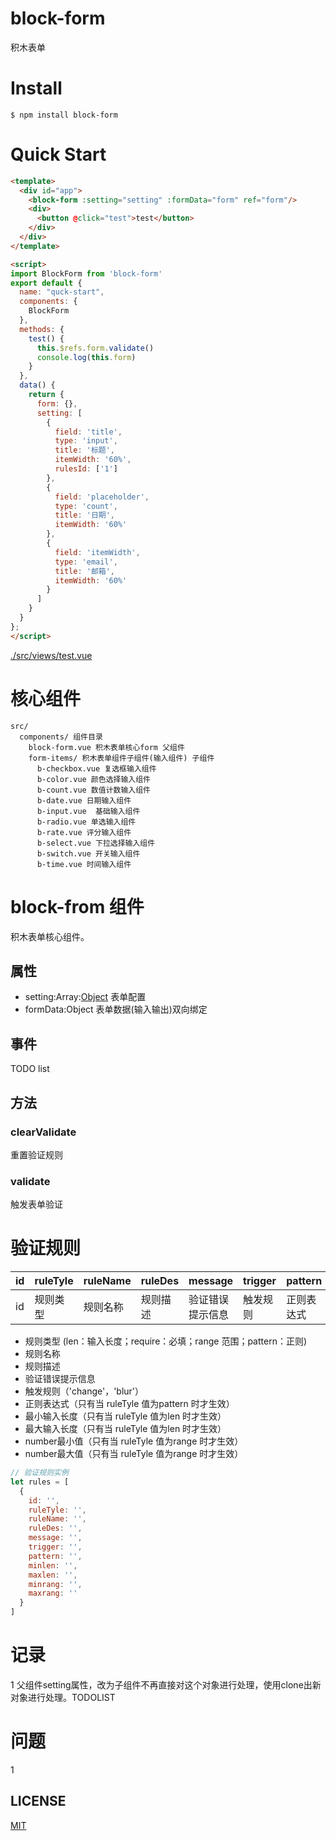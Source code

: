# block-form

积木表单

# Install

```
$ npm install block-form
```

# Quick Start


```html
<template>
  <div id="app">
    <block-form :setting="setting" :formData="form" ref="form"/>
    <div>
      <button @click="test">test</button>
    </div>
  </div>
</template>

<script>
import BlockForm from 'block-form'
export default {
  name: "quck-start",
  components: {
    BlockForm
  },
  methods: {
    test() {
      this.$refs.form.validate()
      console.log(this.form)
    }
  },
  data() {
    return {
      form: {},
      setting: [
        {
          field: 'title',
          type: 'input',
          title: '标题',
          itemWidth: '60%',
          rulesId: ['1']
        },
        {
          field: 'placeholder',
          type: 'count',
          title: '日期',
          itemWidth: '60%'
        },
        {
          field: 'itemWidth',
          type: 'email',
          title: '邮箱',
          itemWidth: '60%'
        }
      ]
    }
  }
};
</script>
```

[./src/views/test.vue](./src/views/test.vue)

# 核心组件

```
src/
  components/ 组件目录
    block-form.vue 积木表单核心form 父组件
    form-items/ 积木表单组件子组件(输入组件) 子组件
      b-checkbox.vue 复选框输入组件
      b-color.vue 颜色选择输入组件
      b-count.vue 数值计数输入组件
      b-date.vue 日期输入组件
      b-input.vue  基础输入组件
      b-radio.vue 单选输入组件
      b-rate.vue 评分输入组件
      b-select.vue 下拉选择输入组件
      b-switch.vue 开关输入组件
      b-time.vue 时间输入组件
```

# block-from 组件

积木表单核心组件。

## 属性

+ setting:Array:[Object](./doc/setting.md) 表单配置
+ formData:Object 表单数据(输入输出)双向绑定

## 事件

TODO list

## 方法

### clearValidate

重置验证规则

### validate

触发表单验证


# 验证规则
|id |ruleTyle |ruleName | ruleDes|  message | trigger |  pattern   |  minlen      |  maxlen     |   minrang   |    maxrang      
| ---- | ---- |---- | ---- | ---- | ---- | ---- | ---- | ---- | ---- | ---- | 
|id |规则类型 |规则名称 |规则描述 | 验证错误提示信息 |  触发规则 | 正则表达式|  最小输入长度|  最大输入长度 | number最小值|  number最大值

+ 规则类型 (len：输入长度；require：必填；range 范围；pattern：正则)
+ 规则名称 
+ 规则描述
+ 验证错误提示信息
+ 触发规则（'change'，'blur'）
+ 正则表达式（只有当 ruleTyle 值为pattern 时才生效）
+ 最小输入长度（只有当 ruleTyle 值为len 时才生效）
+ 最大输入长度（只有当 ruleTyle 值为len 时才生效）
+ number最小值（只有当 ruleTyle 值为range 时才生效）
+ number最大值（只有当 ruleTyle 值为range 时才生效）

```js
// 验证规则实例
let rules = [
  {
    id: '',
    ruleTyle: '',
    ruleName: '',
    ruleDes: '',
    message: '',
    trigger: '',
    pattern: '',
    minlen: '',
    maxlen: '',
    minrang: '',
    maxrang: ''
  }
]

```

# 记录
1 父组件setting属性，改为子组件不再直接对这个对象进行处理，使用clone出新对象进行处理。TODOLIST


# 问题

1 


## LICENSE
[MIT](LICENSE)

